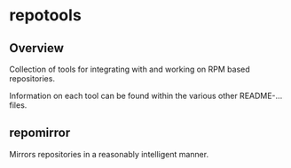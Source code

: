 # repotools
## Overview
Collection of tools for integrating with and working on RPM based repositories.

Information on each tool can be found within the various other README-... files.

## repomirror
Mirrors repositories in a reasonably intelligent manner.
